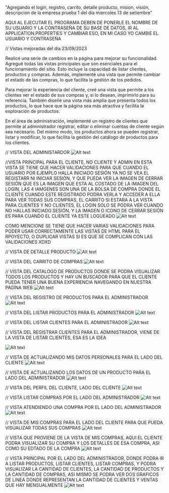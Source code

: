 "Agregando el login, registro, carrito, detalle producto, mision, visión, descripcion de la empresa prueba 1 del dia miercoles 13 de setiembre"

AQUI AL EJECUTAR EL PROGRAMA DEBEN DE PONERLE EL NOMBRE DE SU USUARIO Y LA CONTRASEÑA DE SU BASE DE DATOS, IR AL APPLICATION.PROPERTIES Y CAMBIAR ESO, EN MI CASO YO CAMBIE EL USUARIO Y CONTRASEÑA




// Vistas mejoradas del dia 23/09/2023

Realicé una serie de cambios en la página para mejorar su funcionalidad. Agregué todas las vistas principales que son esenciales para el funcionamiento del sitio. Esto incluye la capacidad de listar clientes, productos y compras. Además, implementé una vista que permite cambiar el estado de las compras, lo que facilita la gestión de los pedidos.

Para mejorar la experiencia del cliente, creé una vista que permite a los clientes ver el estado de sus compras y, si lo desean, imprimirlo para su referencia. También diseñé una vista más amplia que presenta todos los productos, lo que hace que la página sea más atractiva y facilita la exploración de productos.

En el área de administración, implementé un registro de clientes que permite al administrador registrar, editar o eliminar cuentas de cliente según sea necesario. Del mismo modo, los productos ahora se pueden registrar, listar y modificar, lo que facilita la gestión del catálogo de productos para los clientes.

// VISTA DEL ADMINISTARDOR 
![Alt text](image.png)


//VISTA PRINCIPAL PARA EL CLIENTE, NO CLIENTE Y ADMIN
EN ESTA VISTA SE TIENE QUE HACER VALIDACIONES PARA QUE CUANDO EL USUARIO POR EJEMPLO HALLA INICIADO SESIÓN YA NO SE VEA EL REGISTARR NI INICIAR SESIÓN, Y QUE PUEDA VER LA IMAGEN DE CERRAR SESIÓN QUE ES LA IMAGEN QUE
ESTA AL COSTADO DE LA IMAGEN DEL LOGIN, LAS 4 IAMGENES SON UNA DE LA BOLSA DE COMPRA DONDE EL CLIENTE CUANDO ESTE REGISTRADO PODRA VERLA Y ACCEDER A ELLA PARA VER TODAS SUS COMPRAS, EL CARRITO SI ESTARA A LA VISTA PARA CLIENTES Y NO CLIENTES, EL LOGIN SOLO SE PODRA VER CUANDO
NO HALLAS INICIADO SESIÓN, Y LA IMAGEN O ICONO DE CERRAR SESIÓN ES PARA CUANDO EL CLIENTE YA ESTE LOGUEADO
![Alt text](image-1.png)

COMO MENCIONE SE TIENE QUE HACER VARIAS VALIDACIONES PARA PODER USAR CORRECTAMENTE LAS VISTAS DE HTML PARA EL RPOYECTO, O DUPLICAR VISTAS SI ES QUE SE COMPLICAN CON LAS VALIDACIONES XDXD

// VISTA DE DETALLE PRODUCTO
![Alt text](image-2.png)

// VISTA DEL CARRITO DE COMPRAS
![Alt text](image-3.png)


// VISTA DEL CATALOGO DE PRODUCTOS DONDE SE PODRA VISUALIZAR TODOS LOS PRODUCTOS Y HAY UN BUSCADOR PARA QUE EL CLIENTE PUEDA TENER UNA BUENA EXPERIENCIA NAVEGANDO EN NUESTRA PAGINA WEB
![Alt text](image-4.png)

// VISTA DEL REGISTRO DE PRODUCTOS PARA EL ADMINISTRADOR
![Alt text](image-5.png)

// VISTA DEL LISTAR PRODUCTOS PARA EL ADMINISTRADOR
![Alt text](image-6.png)

// VISTA DEL LISTAR CLIENTES PARA EL ADMINISTRADOR
![Alt text](image-7.png)

// VISTA DEL REGISTRAR CLIENTES PARA EL ADMINISTRADOR, VIENE DE LA VISTA DE LISTAR CLIENTES, ESA ES LA IDEA

![Alt text](image-8.png)

// VISTA DE ACTUALIZANDO MIS DATOS PERSONALES PARA EL LADO DEL CLIENTE
![Alt text](image-9.png)

// VISTA DE ACTUALIZANDO LOS DATOS DE UN PRODUCTO PARA EL LADO DEL ADMINISTRADOR
![Alt text](image-10.png)

// VISTA DEL PERFIL DEL CLIENTE, LADO DEL CLIENTE
![Alt text](image-11.png)

// VISTA LISTAR COMPRAS POR EL LADO DEL ADMINISTRADOR
![Alt text](image-12.png)

// VISTA ATENDIENDO UNA COMPRA POR EL LADO DEL ADMINISTRADOR
![Alt text](image-13.png)

// VISTA DE MIS COMPRAS PARA EL LADO DEL CLIENTE PARA QUE PUEDA VISUALIZAR TODAS SUS COMPRAS
![Alt text](image-14.png)

// VISTA QUE PROVIENE DE LA VISTA DE MIS COMPRAS, AQUI EL CLIENTE PODRA VISUALIZAR SU COMPRA Y LOS DETALLES DE ESA COMPRA, ASI COMO SU EDTADO DE LA COMPRA
![Alt text](image-15.png)

// VISTA PRINCIPAL POR EL LADO DEL ADMINISTRADOR, DONDE PODRA IR A LISTAR PRODUCTOS, LISTAR CLIENTES, LISTAR COMPRAS, Y PODRA VISUALIZAR LA CANTIDAD DE CLIENTES, LA CANTIDAD DE PRODUCTOS Y LA CANTIDAD DE COMPRAS, 
ASI MISMO SE PODRA VER DOS GRAFICOS DE LINEA DONDE REPRESENTAN LA CANTIDAD DE CLIENTES Y VENTAS QUE HAY MENSUALMENTE
![Alt text](image-16.png)
